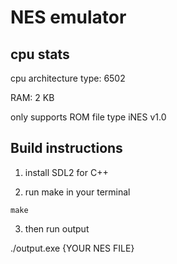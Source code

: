 # NES emulator

## cpu stats

cpu architecture type: 6502

RAM: 2 KB

only supports ROM file type iNES v1.0 


## Build instructions


1. install SDL2  for C++


2. run make in your terminal

```
make 
```


3. then run output

./output.exe {YOUR NES FILE}


